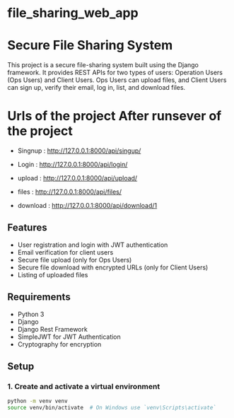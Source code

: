 # file_sharing_web_app

# Secure File Sharing System

This project is a secure file-sharing system built using the Django framework. It provides REST APIs for two types of users: Operation Users (Ops Users) and Client Users. Ops Users can upload files, and Client Users can sign up, verify their email, log in, list, and download files.


# Urls of the project  After runsever of the project

- Singnup : http://127.0.0.1:8000/api/singup/

- Login : http://127.0.0.1:8000/api/login/

- upload : http://127.0.0.1:8000/api/upload/

- files : http://127.0.0.1:8000/api/files/

- download : http://127.0.0.1:8000/api/download/1

## Features

- User registration and login with JWT authentication
- Email verification for client users
- Secure file upload (only for Ops Users)
- Secure file download with encrypted URLs (only for Client Users)
- Listing of uploaded files

## Requirements

- Python 3
- Django
- Django Rest Framework
- SimpleJWT for JWT Authentication
- Cryptography for encryption

## Setup

### 1. Create and activate a virtual environment

```bash
python -m venv venv
source venv/bin/activate  # On Windows use `venv\Scripts\activate`
